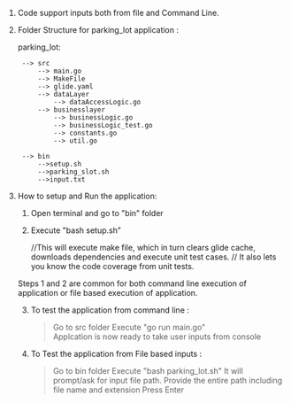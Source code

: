 
1. Code support inputs both from file and Command Line.

2. Folder Structure for parking_lot application : 
		
	parking_lot:
	
		--> src
			--> main.go
			--> MakeFile
			--> glide.yaml
			--> dataLayer
				--> dataAccessLogic.go
			--> businesslayer
				--> businessLogic.go
				--> businessLogic_test.go
				--> constants.go
				--> util.go
				
		--> bin
			-->setup.sh
			-->parking_slot.sh
			-->input.txt


3. How to setup and Run the application:
	
	1. Open terminal and go to "bin" folder
	2. Execute "bash setup.sh"
		
		//This will execute make file, which in turn clears glide cache, downloads dependencies and execute unit test cases. 
		// It also lets you know the code coverage from unit tests.

		
	Steps 1 and 2 are common for both command line execution of application or file based execution of application.

	3.  To test the application from command line : 
	
		> Go to src folder
		> Execute "go run main.go"	
		> Applcation is now ready to take user inputs from console

	4. To Test the application from File based inputs : 
	
		> Go to bin folder
		> Execute "bash parking_lot.sh"
		> It will prompt/ask for input file path. Provide the entire path including file name and extension
		> Press Enter

